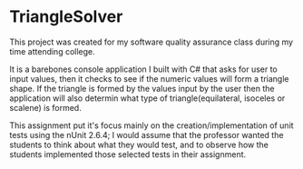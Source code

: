 # TriangleSolver
This project was created for my software quality assurance class during my time attending college.

It is a barebones console application I built with C# that asks for user to input values, then it checks to see if the numeric values will form a triangle shape. If the triangle is formed by the values input by the user then the application will also determin what type of triangle(equilateral, isoceles or scalene) is formed.

This assignment put it's focus mainly on the creation/implementation of unit tests using the nUnit 2.6.4; I would assume that the professor wanted the students to think about what they would test, and to observe how the students implemented those selected tests in their assignment.
